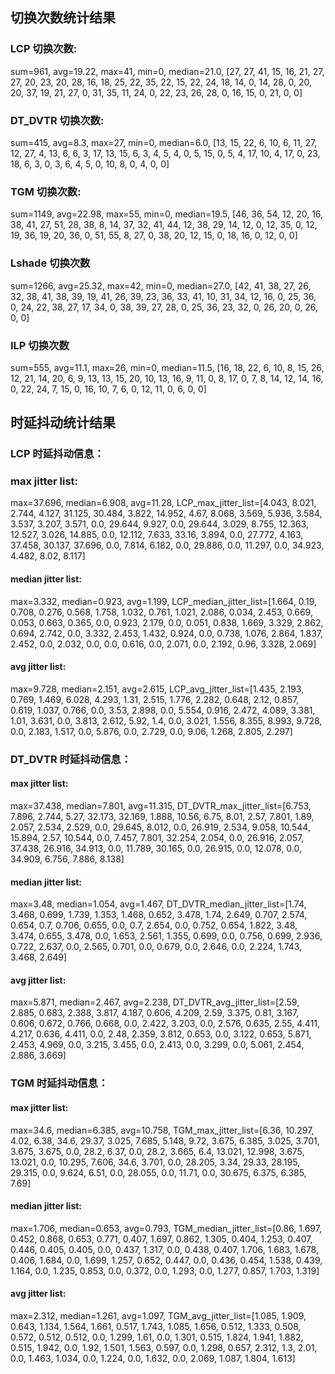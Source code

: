 ## 切换次数统计结果
### LCP 切换次数: 
sum=961, avg=19.22, max=41, min=0, median=21.0,
[27, 27, 41, 15, 16, 21, 27, 27, 20, 23, 20, 28, 16, 18, 25, 22, 35, 22, 15, 22, 24, 18, 14, 0, 14, 28, 0, 20, 20, 37, 19, 21, 27, 0, 31, 35, 11, 24, 0, 22, 23, 26, 28, 0, 16, 15, 0, 21, 0, 0]

### DT_DVTR 切换次数: 
sum=415, avg=8.3, max=27, min=0, median=6.0,
[13, 15, 22, 6, 10, 6, 11, 27, 12, 27, 4, 13, 6, 6, 3, 17, 13, 15, 6, 3, 4, 5, 4, 0, 5, 15, 0, 5, 4, 17, 10, 4, 17, 0, 23, 18, 6, 3, 0, 3, 6, 4, 5, 0, 10, 8, 0, 4, 0, 0]

### TGM 切换次数: 
sum=1149, avg=22.98, max=55, min=0, median=19.5,
[46, 36, 54, 12, 20, 16, 38, 41, 27, 51, 28, 38, 8, 14, 37, 32, 41, 44, 12, 38, 29, 14, 12, 0, 12, 35, 0, 12, 19, 36, 19, 20, 36, 0, 51, 55, 8, 27, 0, 38, 20, 12, 15, 0, 18, 16, 0, 12, 0, 0]

### Lshade 切换次数
sum=1266, avg=25.32, max=42, min=0, median=27.0, 
[42, 41, 38, 27, 26, 32, 38, 41, 38, 39, 19, 41, 26, 39, 23, 36, 33, 41, 10, 31, 34, 12, 16, 0, 25, 36, 0, 24, 22, 38, 27, 17, 34, 0, 38, 39, 27, 28, 0, 25, 36, 23, 32, 0, 26, 20, 0, 26, 0, 0]

### ILP 切换次数
sum=555, avg=11.1, max=26, min=0, median=11.5,
[16, 18, 22, 6, 10, 8, 15, 26, 12, 21, 14, 20, 6, 9, 13, 13, 15, 20, 10, 13, 16, 9, 11, 0, 8, 17, 0, 7, 8, 14, 12, 14, 16, 0, 22, 24, 7, 15, 0, 16, 10, 7, 6, 0, 12, 11, 0, 6, 0, 0]




## 时延抖动统计结果
### LCP 时延抖动信息：
### max jitter list: 
max=37.696, median=6.908, avg=11.28, LCP_max_jitter_list=[4.043, 8.021, 2.744, 4.127, 31.125, 30.484, 3.822, 14.952, 4.67, 8.068, 3.569, 5.936, 3.584, 3.537, 3.207, 3.571, 0.0, 29.644, 9.927, 0.0, 29.644, 3.029, 8.755, 12.363, 12.527, 3.026, 14.885, 0.0, 12.112, 7.633, 33.16, 3.894, 0.0, 27.772, 4.163, 37.458, 30.137, 37.696, 0.0, 7.814, 6.182, 0.0, 29.886, 0.0, 11.297, 0.0, 34.923, 4.482, 8.02, 8.117]
#### median jitter list: 
max=3.332, median=0.923, avg=1.199, LCP_median_jitter_list=[1.664, 0.19, 0.708, 0.276, 0.568, 1.758, 1.032, 0.761, 1.021, 2.086, 0.034, 2.453, 0.669, 0.053, 0.663, 0.365, 0.0, 0.923, 2.179, 0.0, 0.051, 0.838, 1.669, 3.329, 2.862, 0.694, 2.742, 0.0, 3.332, 2.453, 1.432, 0.924, 0.0, 0.738, 1.076, 2.864, 1.837, 2.452, 0.0, 2.032, 0.0, 0.0, 0.616, 0.0, 2.071, 0.0, 2.192, 0.96, 3.328, 2.069]
#### avg jitter list: 
max=9.728, median=2.151, avg=2.615, LCP_avg_jitter_list=[1.435, 2.193, 0.769, 1.469, 6.028, 4.293, 1.31, 2.515, 1.776, 2.282, 0.648, 2.12, 0.857, 0.619, 1.037, 0.766, 0.0, 3.53, 2.898, 0.0, 5.554, 0.916, 2.472, 4.089, 3.381, 1.01, 3.631, 0.0, 3.813, 2.612, 5.92, 1.4, 0.0, 3.021, 1.556, 8.355, 8.993, 9.728, 0.0, 2.183, 1.517, 0.0, 5.876, 0.0, 2.729, 0.0, 9.06, 1.268, 2.805, 2.297]

### DT_DVTR 时延抖动信息：
#### max jitter list: 
max=37.438, median=7.801, avg=11.315, DT_DVTR_max_jitter_list=[6.753, 7.896, 2.744, 5.27, 32.173, 32.169, 1.888, 10.56, 6.75, 8.01, 2.57, 7.801, 1.89, 2.057, 2.534, 2.529, 0.0, 29.645, 8.012, 0.0, 26.919, 2.534, 9.058, 10.544, 15.894, 2.57, 10.544, 0.0, 7.457, 7.801, 32.254, 2.054, 0.0, 26.916, 2.057, 37.438, 26.916, 34.913, 0.0, 11.789, 30.165, 0.0, 26.915, 0.0, 12.078, 0.0, 34.909, 6.756, 7.886, 8.138]
#### median jitter list: 
max=3.48, median=1.054, avg=1.467, DT_DVTR_median_jitter_list=[1.74, 3.468, 0.699, 1.739, 1.353, 1.468, 0.652, 3.478, 1.74, 2.649, 0.707, 2.574, 0.654, 0.7, 0.706, 0.655, 0.0, 0.7, 2.654, 0.0, 0.752, 0.654, 1.822, 3.48, 3.474, 0.655, 3.478, 0.0, 1.653, 2.561, 1.355, 0.699, 0.0, 0.756, 0.699, 2.936, 0.722, 2.637, 0.0, 2.565, 0.701, 0.0, 0.679, 0.0, 2.646, 0.0, 2.224, 1.743, 3.468, 2.649]
#### avg jitter list: 
max=5.871, median=2.467, avg=2.238, DT_DVTR_avg_jitter_list=[2.59, 2.885, 0.683, 2.388, 3.817, 4.187, 0.606, 4.209, 2.59, 3.375, 0.81, 3.167, 0.606, 0.672, 0.766, 0.668, 0.0, 2.422, 3.203, 0.0, 2.576, 0.635, 2.55, 4.411, 4.217, 0.636, 4.411, 0.0, 2.48, 2.359, 3.812, 0.653, 0.0, 3.122, 0.653, 5.871, 2.453, 4.969, 0.0, 3.215, 3.455, 0.0, 2.413, 0.0, 3.299, 0.0, 5.061, 2.454, 2.886, 3.669]

### TGM 时延抖动信息：
#### max jitter list: 
max=34.6, median=6.385, avg=10.758, TGM_max_jitter_list=[6.36, 10.297, 4.02, 6.38, 34.6, 29.37, 3.025, 7.685, 5.148, 9.72, 3.675, 6.385, 3.025, 3.701, 3.675, 3.675, 0.0, 28.2, 6.37, 0.0, 28.2, 3.665, 6.4, 13.021, 12.998, 3.675, 13.021, 0.0, 10.295, 7.606, 34.6, 3.701, 0.0, 28.205, 3.34, 29.33, 28.195, 29.315, 0.0, 9.624, 6.51, 0.0, 28.055, 0.0, 11.71, 0.0, 30.675, 6.375, 6.385, 7.69]
#### median jitter list: 
max=1.706, median=0.653, avg=0.793, TGM_median_jitter_list=[0.86, 1.697, 0.452, 0.868, 0.653, 0.771, 0.407, 1.697, 0.862, 1.305, 0.404, 1.253, 0.407, 0.446, 0.405, 0.405, 0.0, 0.437, 1.317, 0.0, 0.438, 0.407, 1.706, 1.683, 1.678, 0.406, 1.684, 0.0, 1.699, 1.257, 0.652, 0.447, 0.0, 0.436, 0.454, 1.538, 0.439, 1.164, 0.0, 1.235, 0.853, 0.0, 0.372, 0.0, 1.293, 0.0, 1.277, 0.857, 1.703, 1.319]
#### avg jitter list: 
max=2.312, median=1.261, avg=1.097, TGM_avg_jitter_list=[1.085, 1.909, 0.643, 1.134, 1.564, 1.661, 0.517, 1.743, 1.085, 1.656, 0.512, 1.333, 0.508, 0.572, 0.512, 0.512, 0.0, 1.299, 1.61, 0.0, 1.301, 0.515, 1.824, 1.941, 1.882, 0.515, 1.942, 0.0, 1.92, 1.501, 1.563, 0.597, 0.0, 1.298, 0.657, 2.312, 1.3, 2.01, 0.0, 1.463, 1.034, 0.0, 1.224, 0.0, 1.632, 0.0, 2.069, 1.087, 1.804, 1.613]

